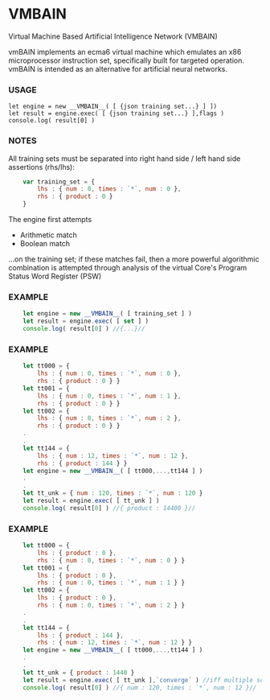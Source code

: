 # VMBAIN

Virtual Machine Based Artificial Intelligence Network (VMBAIN)  

vmBAIN implements an ecma6 virtual machine which emulates an x86 microprocessor instruction set, specifically built for targeted operation. vmBAIN is intended as an alternative for artificial neural networks.  

### USAGE

	let engine = new __VMBAIN__( [ {json training set...} ] ]) 
	let result = engine.exec( [ {json training set...} ],flags )
	console.log( result[0] )

### NOTES

All training sets must be separated into right hand side / left hand side assertions (rhs/lhs): 
	
```javascript
	var training_set = { 
		lhs : { num : 0, times : `*`, num : 0 }, 
		rhs : { product : 0 } 
	}
```
	
The engine first attempts 

- Arithmetic match
- Boolean match

...on the training set; if these matches fail, then a more powerful algorithmic combination is attempted
through analysis of the virtual Core's Program Status Word Register (PSW)

### EXAMPLE

```javascript
	let engine = new __VMBAIN__( [ training_set ] ) 
	let result = engine.exec( [ set ] )
	console.log( result[0] ) //{...}//
```

### EXAMPLE

```javascript
	let tt000 = { 
		lhs : { num : 0, times : `*`, num : 0 }, 
		rhs : { product : 0 } }
	let tt001 = { 
		lhs : { num : 0, times : `*`, num : 1 }, 
		rhs : { product : 0 } }
	let tt002 = { 
		lhs : { num : 0, times : `*`, num : 2 }, 
		rhs : { product : 0 } }
	.
	.
	let tt144 = { 
		lhs : { num : 12, times : `*`, num : 12 }, 
		rhs : { product : 144 } }	
	let engine = new __VMBAIN__( [ tt000,...,tt144 ] )
	.
	.
	let tt_unk = { num : 120, times : `*`, num : 120 }
	let result = engine.exec( [ tt_unk ] ) 
	console.log( result[0] ) //{ product : 14400 }//
```

### EXAMPLE

```javascript
	let tt000 = { 
		lhs : { product : 0 }, 
		rhs : { num : 0, times : `*`, num : 0 } }
	let tt001 = { 
		lhs : { product : 0 }, 
		rhs : { num : 0, times : `*`, num : 1 } }
	let tt002 = { 
		lhs : { product : 0 }, 
		rhs : { num : 0, times : `*`, num : 2 } }
	.
	.
	let tt144 = { 
		lhs : { product : 144 }, 
		rhs : { num : 12, times : `*`, num : 12 } }	
	let engine = new __VMBAIN__( [ tt000,...,tt144 ] )
	.
	.
	let tt_unk = { product : 1440 }
	let result = engine.exec( [ tt_unk ],`converge` ) //iff multiple solutions, converge on first answer//
	console.log( result[0] ) //{ num : 120, times : `*`, num : 12 }//
```

